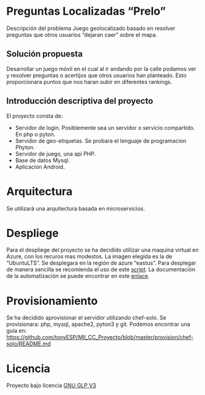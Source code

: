# Preguntas Localizadas “Prelo”
Descripción del problema
Juego geolocalizado basado en resolver preguntas que otros usuarios “dejaran caer” sobre el mapa.
## Solución propuesta
Desarrollar un juego móvil en el cual al ir andando por la calle podamos ver y resolver preguntas o acertijos que otros usuarios han planteado. Esto proporcionara puntos que nos haran subir en diferentes rankings.
## Introducción descriptiva del proyecto
El proyecto consta de:
* Servidor de login. Posiblemente sea un servidor o servicio compartido. En php o pyton.
* Servidor de geo-etiquetas. Se probara el lenguaje de programacion Phyton.
* Servidor de juego, una api PHP.
* Base de datos Mysql.
* Aplicación Android.

# Arquitectura
Se utilizará una arquitectura basada en microservicios.

# Despliege
Para el despliege del proyecto se ha decidido utilizar una maquina virtual en Azure, con los recuros mas modestos. La imagen elegida es la de “UbuntuLTS”. Se desplegara en la región de azure “eastus”. 
Para desplegar de manera sencilla se recomienda el uso de este [script]( https://github.com/tonyESP/MII_CC_Proyecto/blob/master/acopio.sh).
La documentación de la automatización se puede encontrar en este [enlace]( https://github.com/tonyESP/MII_CC_Proyecto/automatizacion/README.md).

# Provisionamiento
Se ha decidido aprovisionar el servidor utilizando chef-solo.
Se provisionara: php, mysql, apache2, pyton3 y git.
Podemos encontrar una guia en:
https://github.com/tonyESP/MII_CC_Proyecto/blob/master/provision/chef-solo/README.md
# Licencia
Proyecto bajo licencia [GNU GLP V3](https://github.com/tonyESP/MII_CC_Proyecto/blob/master/LICENSE)
